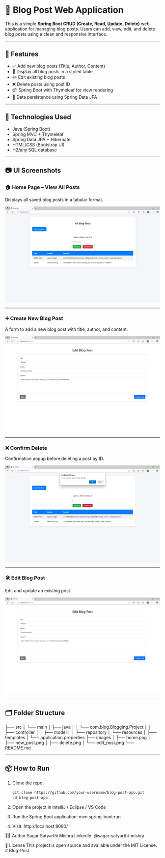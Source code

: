 # 📝 Blog Post Web Application

This is a simple **Spring Boot CRUD (Create, Read, Update, Delete)** web application for managing blog posts. Users can add, view, edit, and delete blog posts using a clean and responsive interface.

---

## 🚀 Features

- ✅ Add new blog posts (Title, Author, Content)
- 📄 Display all blog posts in a styled table
- ✏️ Edit existing blog posts
- ❌ Delete posts using post ID
- 📦 Spring Boot with Thymeleaf for view rendering
- 💾 Data persistence using Spring Data JPA

---

## 🔧 Technologies Used

- Java (Spring Boot)
- Spring MVC + Thymeleaf
- Spring Data JPA + Hibernate
- HTML/CSS (Bootstrap UI)
- H2/any SQL database

---

## 📷 UI Screenshots

### 🏠 Home Page – View All Posts
Displays all saved blog posts in a tabular format.

![Home](images/home.png)

---

### ➕ Create New Blog Post
A form to add a new blog post with title, author, and content.

![New Post](images/new_post.png)

---

### ❌ Confirm Delete
Confirmation popup before deleting a post by ID.

![Delete Post](images/delete.png)

---

### 🛠️ Edit Blog Post
Edit and update an existing post.

![Edit Post](images/edit_post.png)

---

## 🗂️ Folder Structure

├── src
│ └── main
│ ├── java
│ │ └── com.blog.Blogging.Project
│ │ ├── controller
│ │ ├── model
│ │ └── repository
│ └── resources
│ ├── templates
│ └── application.properties
├── images
│ ├── home.png
│ ├── new_post.png
│ ├── delete.png
│ └── edit_post.png
└── README.md

---

## 📦 How to Run

1. Clone the repo:
   ```bash
   git clone https://github.com/your-username/blog-post-app.git
   cd blog-post-app

2. Open the project in IntelliJ / Eclipse / VS Code

3. Run the Spring Boot application:
mvn spring-boot:run

4. Visit:
http://localhost:8080/

👨‍💻 Author
Sagar Satyarthi Mishra
LinkedIn: @sagar-satyarthi-mishra

📃 License
This project is open source and available under the MIT License.
#   B l o g - P o s t 
 
 